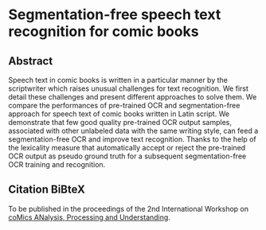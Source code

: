 Segmentation-free speech text recognition for comic books
===============================================
   
Abstract
------------------------------------------------
Speech text in comic books is written in a particular manner by the scriptwriter which raises unusual challenges for text recognition. We first detail these challenges and present different approaches to solve them. We compare the performances of pre-trained OCR and segmentation-free approach for speech text of comic books written in Latin script. We demonstrate that few good quality pre-trained OCR output samples, associated with other unlabeled data with the same writing style, can feed a segmentation-free OCR and improve text recognition. Thanks to the help of the lexicality measure that automatically accept or reject the pre-trained OCR output as pseudo ground truth for a subsequent segmentation-free OCR training and recognition.

Citation BiBteX
-------------------------------------------------
To be published in the proceedings of the 2nd International Workshop on [coMics ANalysis, Processing and Understanding](http://manpu2017.imlab.jp/ "MANPU").
